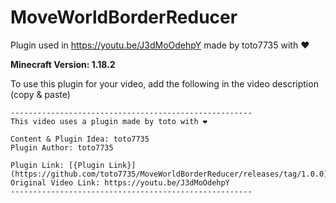 # MoveWorldBorderReducer

Plugin used in https://youtu.be/J3dMoOdehpY made by toto7735 with ❤

**Minecraft Version: 1.18.2**

To use this plugin for your video, add the following in the video description (copy & paste)

```
------------------------------------------------------
This video uses a plugin made by toto with ❤

Content & Plugin Idea: toto7735
Plugin Author: toto7735

Plugin Link: [{Plugin Link}](https://github.com/toto7735/MoveWorldBorderReducer/releases/tag/1.0.0)
Original Video Link: https://youtu.be/J3dMoOdehpY
------------------------------------------------------
```
